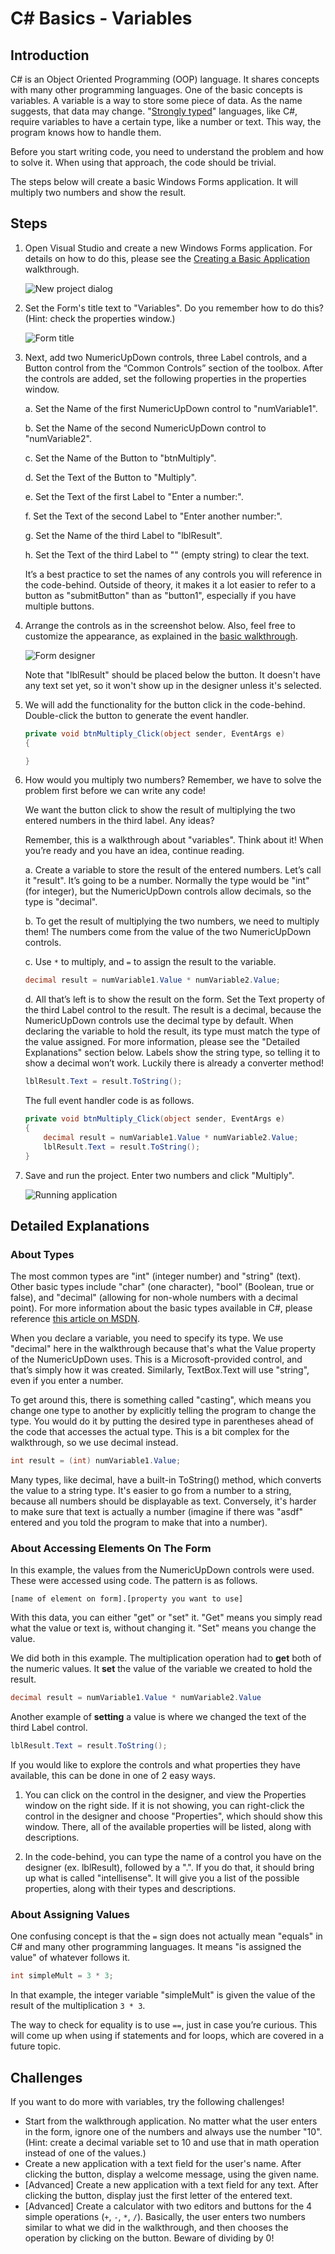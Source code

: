 ﻿C# Basics - Variables
=====================

## Introduction

C# is an Object Oriented Programming (OOP) language.  It shares concepts with many other programming languages.  One of the basic concepts is variables.  A variable is a way to store some piece of data.  As the name suggests, that data may change.  "[Strongly typed](https://en.wikipedia.org/wiki/Strong_and_weak_typing)" languages, like C#, require variables to have a certain type, like a number or text.  This way, the program knows how to handle them.

Before you start writing code, you need to understand the problem and how to solve it.  When using that approach, the code should be trivial. 

The steps below will create a basic Windows Forms application.  It will multiply two numbers and show the result.

## Steps

1. Open Visual Studio and create a new Windows Forms application.  For details on how to do this, please see the [Creating a Basic Application](getting-started-with-dotnet.md) walkthrough.

    ![New project dialog](images/variables-01.png "New project dialog")
 
2. Set the Form's title text to "Variables".  Do you remember how to do this?  (Hint: check the properties window.)

    ![Form title](images/variables-02.png "Form title")
 
3. Next, add two NumericUpDown controls, three Label controls, and a Button control from the “Common Controls” section of the toolbox.  After the controls are added, set the following properties in the properties window.

	a. Set the Name of the first NumericUpDown control to "numVariable1".
	
	b. Set the Name of the second NumericUpDown control to "numVariable2".
	
	c. Set the Name of the Button to "btnMultiply".
	
	d. Set the Text of the Button to "Multiply".
	
	e. Set the Text of the first Label to "Enter a number:".
	
	f. Set the Text of the second Label to "Enter another number:".
	
	g. Set the Name of the third Label to "lblResult".
	
	h. Set the Text of the third Label to "" (empty string) to clear the text.

	It’s a best practice to set the names of any controls you will reference in the code-behind.  Outside of theory, it makes it a lot easier to refer to a button as "submitButton" than as "button1", especially if you have multiple buttons.

4. Arrange the controls as in the screenshot below.  Also, feel free to customize the appearance, as explained in the [basic walkthrough](getting-started-with-dotnet.md).

    ![Form designer](images/variables-03.png "Form designer")
	
	Note that "lblResult" should be placed below the button.  It doesn't have any text set yet, so it won't show up in the designer unless it's selected.

5. We will add the functionality for the button click in the code-behind.  Double-click the button to generate the event handler.

	```csharp
	private void btnMultiply_Click(object sender, EventArgs e)
	{
	
	}
	```
 
6. How would you multiply two numbers?  Remember, we have to solve the problem first before we can write any code!

	We want the button click to show the result of multiplying the two entered numbers in the third label.  Any ideas?
	
	Remember, this is a walkthrough about "variables".  Think about it!  When you’re ready and you have an idea, continue reading.

	a. Create a variable to store the result of the entered numbers.  Let’s call it "result".  It’s going to be a number.  Normally the type would be "int" (for integer), but the NumericUpDown controls allow decimals, so the type is "decimal".

	b. To get the result of multiplying the two numbers, we need to multiply them!  The numbers come from the value of the two NumericUpDown controls.

	c. Use `*` to multiply, and `=` to assign the result to the variable.

	```csharp
	decimal result = numVariable1.Value * numVariable2.Value;
	```

	d. All that’s left is to show the result on the form.  Set the Text property of the third Label control to the result.  The result is a decimal, because the NumericUpDown controls use the decimal type by default.  When declaring the variable to hold the result, its type must match the type of the value assigned.  For more information, please see the "Detailed Explanations" section below.  Labels show the string type, so telling it to show a decimal won’t work.  Luckily there is already a converter method!

	```csharp
	lblResult.Text = result.ToString();
	```
	
	The full event handler code is as follows.
	
	```csharp
	private void btnMultiply_Click(object sender, EventArgs e)
	{
	    decimal result = numVariable1.Value * numVariable2.Value;
	    lblResult.Text = result.ToString();
	}
	```
 
7. Save and run the project.  Enter two numbers and click "Multiply".

    ![Running application](images/variables-04.png "Running application")
 
## Detailed Explanations

### About Types

The most common types are "int" (integer number) and "string" (text).  Other basic types include "char" (one character), "bool" (Boolean, true or false), and "decimal" (allowing for non-whole numbers with a decimal point).  For more information about the basic types available in C#, please reference [this article on MSDN](https://msdn.microsoft.com/en-us/library/ya5y69ds.aspx).

When you declare a variable, you need to specify its type.  We use "decimal" here in the walkthrough because that's what the Value property of the NumericUpDown uses.  This is a Microsoft-provided control, and that’s simply how it was created.  Similarly, TextBox.Text will use "string", even if you enter a number.

To get around this, there is something called "casting", which means you change one type to another by explicitly telling the program to change the type.  You would do it by putting the desired type in parentheses ahead of the code that accesses the actual type.  This is a bit complex for the walkthrough, so we use decimal instead.

```csharp
int result = (int) numVariable1.Value;
```

Many types, like decimal, have a built-in ToString() method, which converts the value to a string type.  It's easier to go from a number to a string, because all numbers should be displayable as text.  Conversely, it's harder to make sure that text is actually a number (imagine if there was "asdf" entered and you told the program to make that into a number).

### About Accessing Elements On The Form

In this example, the values from the NumericUpDown controls were used.  These were accessed using code.  The pattern is as follows.

```
[name of element on form].[property you want to use]
```

With this data, you can either "get" or "set" it.  "Get" means you simply read what the value or text is, without changing it.  "Set" means you change the value.

We did both in this example.  The multiplication operation had to **get** both of the numeric values.  It **set** the value of the variable we created to hold the result.

```csharp
decimal result = numVariable1.Value * numVariable2.Value
```

Another example of **setting** a value is where we changed the text of the third Label control.

```csharp
lblResult.Text = result.ToString();
```

If you would like to explore the controls and what properties they have available, this can be done in one of 2 easy ways.

1.	You can click on the control in the designer, and view the Properties window on the right side.  If it is not showing, you can right-click the control in the designer and choose "Properties", which should show this window.  There, all of the available properties will be listed, along with descriptions.

2.	In the code-behind, you can type the name of a control you have on the designer (ex. lblResult), followed by a ".".  If you do that, it should bring up what is called "intellisense".  It will give you a list of the possible properties, along with their types and descriptions.

### About Assigning Values

One confusing concept is that the `=` sign does not actually mean "equals" in C# and many other programming languages.  It means "is assigned the value" of whatever follows it.

```csharp
int simpleMult = 3 * 3;
```

In that example, the integer variable "simpleMult" is given the value of the result of the multiplication `3 * 3`.

The way to check for equality is to use `==`, just in case you’re curious.  This will come up when using if statements and for loops, which are covered in a future topic.

## Challenges

If you want to do more with variables, try the following challenges!

* Start from the walkthrough application.  No matter what the user enters in the form, ignore one of the numbers and always use the number "10". (Hint: create a decimal variable set to 10 and use that in math operation instead of one of the values.)
* Create a new application with a text field for the user's name.  After clicking the button, display a welcome message, using the given name.
* [Advanced] Create a new application with a text field for any text.  After clicking the button, display just the first letter of the entered text.
* [Advanced] Create a calculator with two editors and buttons for the 4 simple operations (`+`, `-`, `*`, `/`).  Basically, the user enters two numbers similar to what we did in the walkthrough, and then chooses the operation by clicking on the button.  Beware of dividing by 0!
